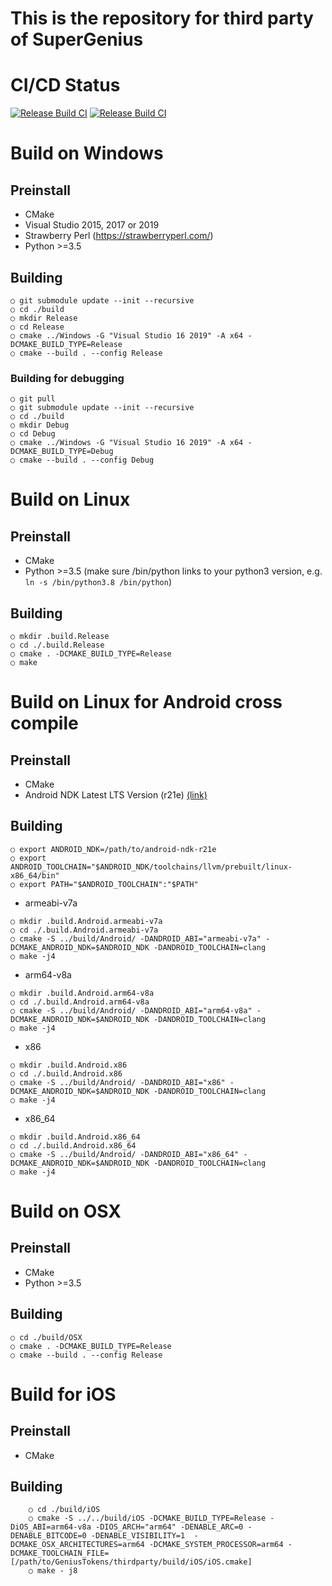 This is the repository for third party of SuperGenius
===================================

# CI/CD Status
[![Release Build CI](https://github.com/GeniusVentures/thirdparty/actions/workflows/cmake.yml/badge.svg?branch=master)](https://github.com/GeniusVentures/thirdparty/actions/workflows/cmake.yml)
[![Release Build CI](https://github.com/GeniusVentures/thirdparty/actions/workflows/cmake.yml/badge.svg?branch=develop)](https://github.com/GeniusVentures/thirdparty/actions/workflows/cmake.yml)

# Build on Windows

## Preinstall
- CMake 
- Visual Studio 2015, 2017 or 2019
- Strawberry Perl (https://strawberryperl.com/)
- Python >=3.5
## Building	
    ○ git submodule update --init --recursive
    ○ cd ./build
    ○ mkdir Release
    ○ cd Release
    ○ cmake ../Windows -G "Visual Studio 16 2019" -A x64 -DCMAKE_BUILD_TYPE=Release
    ○ cmake --build . --config Release

### Building for debugging
	○ git pull
	○ git submodule update --init --recursive
	○ cd ./build
	○ mkdir Debug
	○ cd Debug
	○ cmake ../Windows -G "Visual Studio 16 2019" -A x64 -DCMAKE_BUILD_TYPE=Debug 
	○ cmake --build . --config Debug
# Build on Linux
## Preinstall
- CMake 
- Python >=3.5 (make sure /bin/python links to your python3 version, e.g. `ln -s /bin/python3.8 /bin/python`)
## Building
	○ mkdir .build.Release
	○ cd ./.build.Release	
	○ cmake . -DCMAKE_BUILD_TYPE=Release
	○ make
# Build on Linux for Android cross compile
## Preinstall
- CMake 
- Android NDK Latest LTS Version (r21e) [(link)](https://developer.android.com/ndk/downloads#lts-downloads)
## Building
	○ export ANDROID_NDK=/path/to/android-ndk-r21e
	○ export ANDROID_TOOLCHAIN="$ANDROID_NDK/toolchains/llvm/prebuilt/linux-x86_64/bin"
	○ export PATH="$ANDROID_TOOLCHAIN":"$PATH" 
* armeabi-v7a
```
○ mkdir .build.Android.armeabi-v7a
○ cd ./.build.Android.armeabi-v7a
○ cmake -S ../build/Android/ -DANDROID_ABI="armeabi-v7a" -DCMAKE_ANDROID_NDK=$ANDROID_NDK -DANDROID_TOOLCHAIN=clang
○ make -j4
```
* arm64-v8a
```
○ mkdir .build.Android.arm64-v8a
○ cd ./.build.Android.arm64-v8a
○ cmake -S ../build/Android/ -DANDROID_ABI="arm64-v8a" -DCMAKE_ANDROID_NDK=$ANDROID_NDK -DANDROID_TOOLCHAIN=clang
○ make -j4
```
* x86
```
○ mkdir .build.Android.x86
○ cd ./.build.Android.x86
○ cmake -S ../build/Android/ -DANDROID_ABI="x86" -DCMAKE_ANDROID_NDK=$ANDROID_NDK -DANDROID_TOOLCHAIN=clang
○ make -j4
```
* x86_64
```
○ mkdir .build.Android.x86_64
○ cd ./.build.Android.x86_64
○ cmake -S ../build/Android/ -DANDROID_ABI="x86_64" -DCMAKE_ANDROID_NDK=$ANDROID_NDK -DANDROID_TOOLCHAIN=clang
○ make -j4
```
# Build on OSX
## Preinstall
   - CMake    
   - Python >=3.5
 ## Building
    ○ cd ./build/OSX
    ○ cmake . -DCMAKE_BUILD_TYPE=Release
    ○ cmake --build . --config Release

# Build for iOS
## Preinstall
  - CMake

## Building
```
    ○ cd ./build/iOS
    ○ cmake -S ../../build/iOS -DCMAKE_BUILD_TYPE=Release -DiOS_ABI=arm64-v8a -DIOS_ARCH="arm64" -DENABLE_ARC=0 -DENABLE_BITCODE=0 -DENABLE_VISIBILITY=1  -DCMAKE_OSX_ARCHITECTURES=arm64 -DCMAKE_SYSTEM_PROCESSOR=arm64 -DCMAKE_TOOLCHAIN_FILE=[/path/to/GeniusTokens/thirdparty/build/iOS/iOS.cmake]
    ○ make - j8
```
